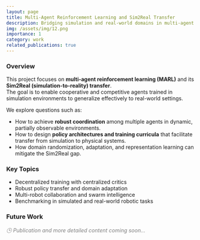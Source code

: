 ```yaml
---
layout: page
title: Multi-Agent Reinforcement Learning and Sim2Real Transfer
description: Bridging simulation and real-world domains in multi-agent learning
img: /assets/img/12.png
importance: 1
category: work
related_publications: true
---
```


### Overview

This project focuses on **multi-agent reinforcement learning (MARL)** and its **Sim2Real (simulation-to-reality) transfer**.  
The goal is to enable cooperative and competitive agents trained in simulation environments to generalize effectively to real-world settings.

We explore questions such as:
- How to achieve **robust coordination** among multiple agents in dynamic, partially observable environments.
- How to design **policy architectures and training curricula** that facilitate transfer from simulation to physical systems.
- How domain randomization, adaptation, and representation learning can mitigate the Sim2Real gap.

### Key Topics
- Decentralized training with centralized critics  
- Robust policy transfer and domain adaptation  
- Multi-robot collaboration and swarm intelligence  
- Benchmarking in simulated and real-world robotic tasks

### Future Work

<div class="text-center mt-4">
  <em style="color:gray;">🕒 Publication and more detailed content coming soon...</em>
</div>
